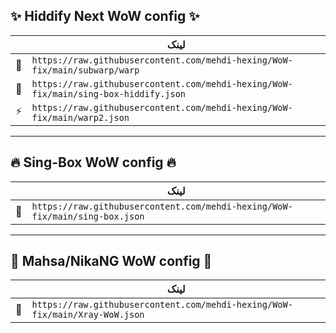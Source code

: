 ## ✨ Hiddify Next WoW config ✨

| | لینک |
|---|---|
| 🚀 | ```https://raw.githubusercontent.com/mehdi-hexing/WoW-fix/main/subwarp/warp``` |
| 🔹 | ```https://raw.githubusercontent.com/mehdi-hexing/WoW-fix/main/sing-box-hiddify.json``` |
| ⚡ | ```https://raw.githubusercontent.com/mehdi-hexing/WoW-fix/main/warp2.json``` |

---

## 🔥 Sing-Box WoW config 🔥

| | لینک |
|---|---|
| 🎯 | ```https://raw.githubusercontent.com/mehdi-hexing/WoW-fix/main/sing-box.json``` |

---

## 💚 Mahsa/NikaNG WoW config 💚

| | لینک |
|---|---|
| 💎 | ```https://raw.githubusercontent.com/mehdi-hexing/WoW-fix/main/Xray-WoW.json``` |
